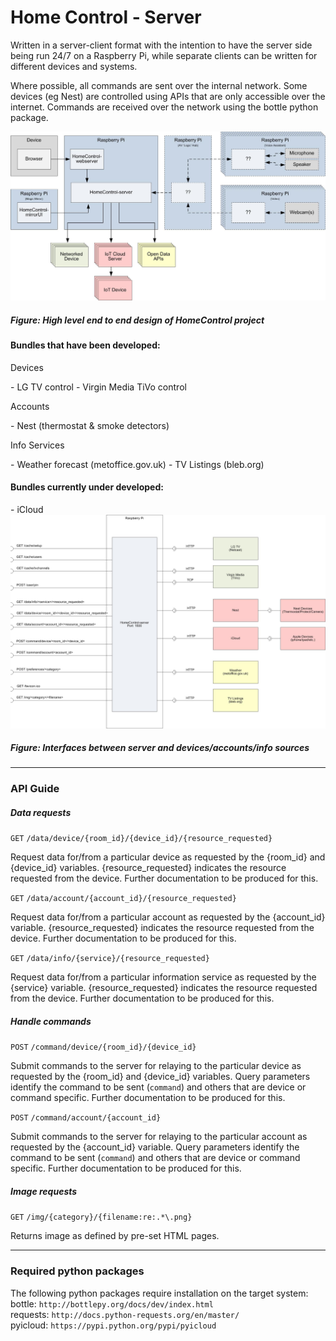 # Home Control - Server

Written in a server-client format with the intention to have the server side being run 24/7 on a Raspberry Pi, while separate clients can be written for different devices and systems.

Where possible, all commands are sent over the internal network. Some devices (eg Nest) are controlled using APIs that are only accessible over the internet. Commands are received over the network using the bottle python package.

<img src="https://github.com/robe16/HomeControl-documentation/blob/master/img_e2e_high-level-design.jpg">
<h5>Figure: High level end to end design of HomeControl project</h5>

<h4>Bundles that have been developed:</h4>

<p>Devices</p>
- LG TV control
- Virgin Media TiVo control

<p>Accounts</p>
- Nest (thermostat & smoke detectors)

<p>Info Services</p>
- Weather forecast (metoffice.gov.uk)
- TV Listings (bleb.org)

<br>
<h4>Bundles currently under developed:</h4>
- iCloud

<img src="https://github.com/robe16/HomeControl-documentation/blob/master/img_interfaces_server-devices.jpg">
<h5>Figure: Interfaces between server and devices/accounts/info sources</h5>

<hr>

<h3>API Guide</h3>

<h5>Data requests</h5>
<p><code>GET</code> <code>/data/device/{room_id}/{device_id}/{resource_requested}</code></p>
<p>Request data for/from a particular device as requested by the {room_id} and {device_id} variables. {resource_requested} indicates the resource requested from the device. Further documentation to be produced for this.</p>
<p><code>GET</code> <code>/data/account/{account_id}/{resource_requested}</code></p>
<p>Request data for/from a particular account as requested by the {account_id} variable. {resource_requested} indicates the resource requested from the device. Further documentation to be produced for this.</p>
<p><code>GET</code> <code>/data/info/{service}/{resource_requested}</code></p>
<p>Request data for/from a particular information service as requested by the {service} variable. {resource_requested} indicates the resource requested from the device. Further documentation to be produced for this.</p>
<h5>Handle commands</h5>
<p><code>POST</code> <code>/command/device/{room_id}/{device_id}</code></p>
<p>Submit commands to the server for relaying to the particular device as requested by the {room_id} and {device_id} variables. Query parameters identify the command to be sent (<code>command</code>) and others that are device or command specific. Further documentation to be produced for this.</p>
<p><code>POST</code> <code>/command/account/{account_id}</code></p>
<p>Submit commands to the server for relaying to the particular account as requested by the {account_id} variable. Query parameters identify the command to be sent (<code>command</code>) and others that are device or command specific. Further documentation to be produced for this.</p>
<h5>Image requests</h5>
<p><code>GET</code> <code>/img/{category}/{filename:re:.*\.png}</code></p>
<p>Returns image as defined by pre-set HTML pages.</p>

<hr>

<h3>Required python packages</h3>
<p>The following python packages require installation on the target system:
<br>
bottle: <code>http://bottlepy.org/docs/dev/index.html</code>
<br>
requests: <code>http://docs.python-requests.org/en/master/</code>
<br>
pyicloud: <code>https://pypi.python.org/pypi/pyicloud</code>
</p>

